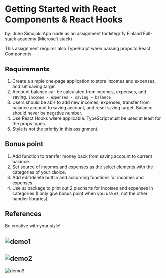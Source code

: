 # Getting Started with React Components & React Hooks
by: Juho Simojoki
App made as an assignment for Integrify Finland Full-stack academy (Microsoft stack)

This assignment requires also TypeScript when passing props to React Components

## Requirements

1. Create a simple one-page application to store incomes and expenses, and set
saving target.
2. Account balance can be calculated from incomes, expenses, and saving.
`incomes - expenses - saving = balance`
3. Users should be able to add new incomes, expenses, transfer from balance account to saving account, and reset saving target. Balance should never be negative number.
4. Use React Hooks where applicable. TypeScript must be used at least for the props types.
5. Style is not the priority in this assignment.

## Bonus point

1. Add function to transfer money back from saving account to current balance.
2. Set source of incomes and expenses as the select elements with the categories of your choice.
3. Add edit/delete button and according functions for incomes and expenses.
4. Use `d3` package to print out 2 piecharts for incomes and expenses in categories (I only give bonus point when you use `d3`, not the other handier libraries).

## References

Be creative with your style!

![demo1](demo1.png)
---

![demo2](demo2.png)
---

![demo3](demo3.png)
